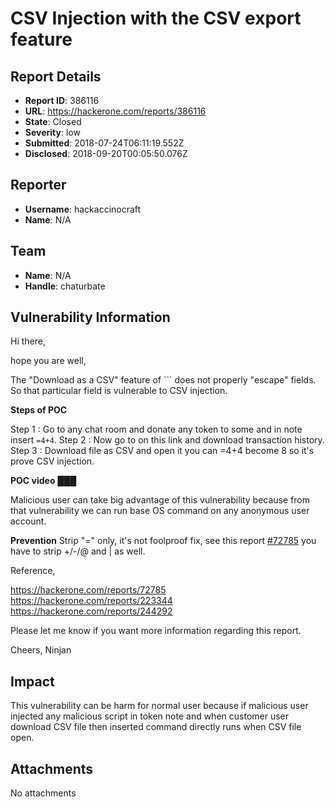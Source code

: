 # CSV Injection with the CSV export feature

## Report Details
- **Report ID**: 386116
- **URL**: https://hackerone.com/reports/386116
- **State**: Closed
- **Severity**: low
- **Submitted**: 2018-07-24T06:11:19.552Z
- **Disclosed**: 2018-09-20T00:05:50.076Z

## Reporter
- **Username**: hackaccinocraft
- **Name**: N/A

## Team
- **Name**: N/A
- **Handle**: chaturbate

## Vulnerability Information
Hi there,

hope you are well,

The "Download as a CSV" feature of ``` does not properly "escape" fields. So that particular field is vulnerable to CSV injection.

**Steps of POC**

Step 1 : Go to any chat room and donate any token to some and in note insert ```=4+4```.
Step 2 : Now go to on this link and download transaction history. 
Step 3 : Download file as CSV and open it you can =4+4 become 8 so it's prove CSV injection.

**POC video**
███

Malicious user can take big advantage of this vulnerability because from that vulnerability we can run base OS command on any anonymous user account.

**Prevention**
Strip "=" only, it's not foolproof fix, see this report [#72785](https://hackerone.com/reports/72785) you have to strip +/-/@ and | as well.

Reference,

https://hackerone.com/reports/72785
https://hackerone.com/reports/223344
https://hackerone.com/reports/244292

Please let me know if you want more information regarding this report.

Cheers, 
Ninjan

## Impact

This vulnerability can be harm for normal user because if malicious user injected any malicious script in token note and when customer user download CSV file then inserted command directly runs when CSV file open.

## Attachments
No attachments

